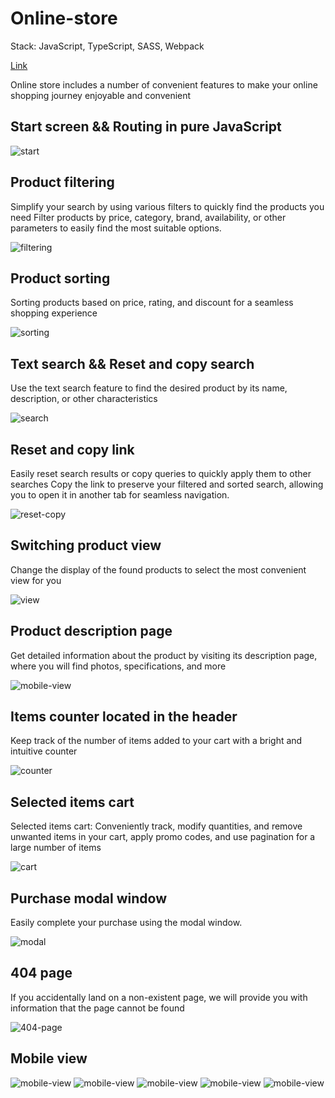 # Online-store

Stack: JavaScript, TypeScript, SASS, Webpack

[Link](https://oolenkazolot-online-store.netlify.app/)

Online store includes a number of convenient features to make your online shopping journey enjoyable and convenient

## Start screen && Routing in pure JavaScript

<image src="src/assets/screenshots/Screenshot_1.png" alt="start">

## Product filtering

Simplify your search by using various filters to quickly find the products you need
Filter products by price, category, brand, availability, or other parameters to easily find the most suitable options.

<image src="src/assets/screenshots/Screenshot_2.png" alt="filtering">

## Product sorting

Sorting products based on price, rating, and discount for a seamless shopping experience

<image src="src/assets/screenshots/Screenshot_4.png" alt="sorting">

## Text search && Reset and copy search

Use the text search feature to find the desired product by its name, description, or other characteristics

<image src="src/assets/screenshots/Screenshot_5.png" alt="search ">

## Reset and copy link

Easily reset search results or copy queries to quickly apply them to other searches
Copy the link to preserve your filtered and sorted search, allowing you to open it in another tab for seamless navigation.

<image src="src/assets/screenshots/Screenshot_3.png" alt="reset-copy">

## Switching product view

Change the display of the found products to select the most convenient view for you

<image src="src/assets/screenshots/Screenshot_6.png" alt="view">

## Product description page

Get detailed information about the product by visiting its description page, where you will find photos, specifications, and more

<image src="src/assets/screenshots/Screenshot_7.png" alt="mobile-view">

## Items counter located in the header

Keep track of the number of items added to your cart with a bright and intuitive counter

<image src="src/assets/screenshots/Screenshot_8.png" alt="counter">

## Selected items cart

Selected items cart: Conveniently track, modify quantities, and remove unwanted items in your cart, apply promo codes, and use pagination for a large number of items

<image src="src/assets/screenshots/Screenshot_9.png" alt="cart">

## Purchase modal window

Easily complete your purchase using the modal window.

<image src="src/assets/screenshots/Screenshot_10.png" alt="modal">

## 404 page

If you accidentally land on a non-existent page, we will provide you with information that the page cannot be found

<image src="src/assets/screenshots/Screenshot_11.png" alt="404-page">

## Mobile view

<image src="src/assets/screenshots/Screenshot_12.png" alt="mobile-view">
<image src="src/assets/screenshots/Screenshot_13.png" alt="mobile-view">
<image src="src/assets/screenshots/Screenshot_14.png" alt="mobile-view">
<image src="src/assets/screenshots/Screenshot_15.png" alt="mobile-view">
<image src="src/assets/screenshots/Screenshot_16.png" alt="mobile-view">

